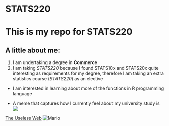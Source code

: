 # STATS220

<h1>This is my repo for STATS220</h1>

<h2>A little about me:</h2>

1. I am undertaking a degree in **Commerce**
2. I am taking *STATS220* because I found STATS10x and STATS20x quite interesting as requirements for my degree, therefore I am taking an extra statistics course (*STATS220*) as an elective
* I am interested in learning about more of the functions in R programming language

* A meme that captures how I currently feel about my university study is ![](https://i.pinimg.com/736x/8f/1d/f5/8f1df5fee5225b7293f06b484e430696.jpg)
  
[The Useless Web](https://theuselessweb.com)
![Mario](https://shortpixel.com/blog/wp-content/uploads/2023/12/mario_uncompressed.gif)
